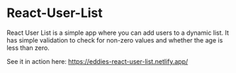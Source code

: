 # React-User-List

React User List is a simple app where you can add users to a dynamic list. It has simple validation to check for non-zero values and whether the age is less than zero.

See it in action here: https://eddies-react-user-list.netlify.app/